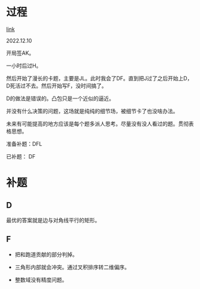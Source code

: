 # 过程

[link](https://codeforces.com/gym/104064)

2022.12.10

开局签AK。

一小时后过H。

然后开始了漫长的卡题，主要是JL。此时我会了DF。直到把J过了之后开始上D，D死活过不去。然后开始写F，没时间搞了。

D的做法是错误的。凸包只是一个近似的逼近。

并没有什么决策的问题，这场就是纯纯的细节场，被细节卡了也没啥办法。

未来有可能提高的地方应该是每个题多派人思考。尽量没有没人看过的题。贯彻表格思想。

准备补题：DFL


已补题： DF



# 补题

## D

最优的答案就是边与对角线平行的矩形。

## F

- 把和跑道贡献的部分判掉。

- 三角形内部就会冲突。通过叉积排序转二维偏序。

- 整数域没有精度问题。